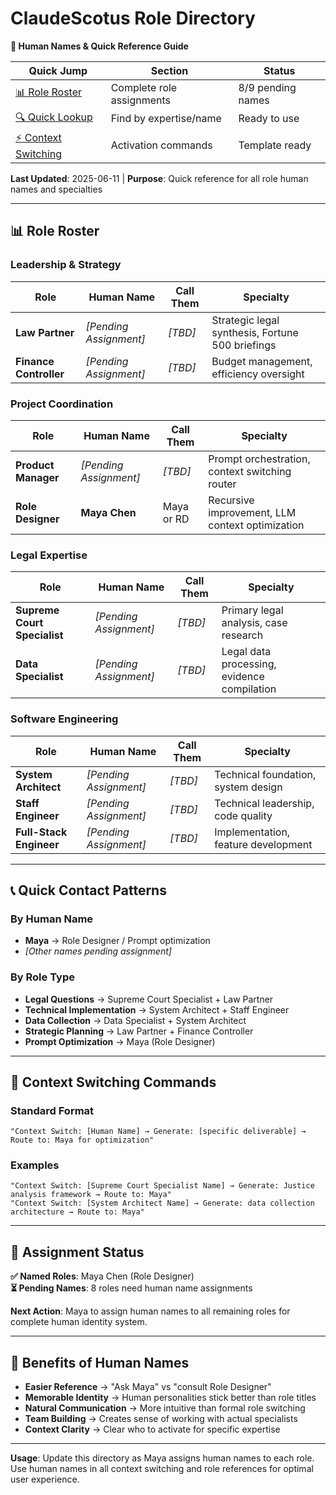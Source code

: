 # ClaudeScotus Role Directory
**👥 Human Names & Quick Reference Guide**

| Quick Jump | Section | Status |
|------------|---------|--------|
| [📊 Role Roster](#-role-roster) | Complete role assignments | 8/9 pending names |
| [🔍 Quick Lookup](#-quick-contact-patterns) | Find by expertise/name | Ready to use |
| [⚡ Context Switching](#-context-switching-commands) | Activation commands | Template ready |

**Last Updated**: 2025-06-11 | **Purpose**: Quick reference for all role human names and specialties

---

## 📊 **Role Roster**

### **Leadership & Strategy**
| Role | Human Name | Call Them | Specialty |
|------|------------|-----------|-----------|
| **Law Partner** | *[Pending Assignment]* | *[TBD]* | Strategic legal synthesis, Fortune 500 briefings |
| **Finance Controller** | *[Pending Assignment]* | *[TBD]* | Budget management, efficiency oversight |

### **Project Coordination**
| Role | Human Name | Call Them | Specialty |
|------|------------|-----------|-----------|
| **Product Manager** | *[Pending Assignment]* | *[TBD]* | Prompt orchestration, context switching router |
| **Role Designer** | **Maya Chen** | Maya or RD | Recursive improvement, LLM context optimization |

### **Legal Expertise**
| Role | Human Name | Call Them | Specialty |
|------|------------|-----------|-----------|
| **Supreme Court Specialist** | *[Pending Assignment]* | *[TBD]* | Primary legal analysis, case research |
| **Data Specialist** | *[Pending Assignment]* | *[TBD]* | Legal data processing, evidence compilation |

### **Software Engineering**
| Role | Human Name | Call Them | Specialty |
|------|------------|-----------|-----------|
| **System Architect** | *[Pending Assignment]* | *[TBD]* | Technical foundation, system design |
| **Staff Engineer** | *[Pending Assignment]* | *[TBD]* | Technical leadership, code quality |
| **Full-Stack Engineer** | *[Pending Assignment]* | *[TBD]* | Implementation, feature development |

---

## 📞 **Quick Contact Patterns**

### **By Human Name**
- **Maya** → Role Designer / Prompt optimization
- *[Other names pending assignment]*

### **By Role Type**
- **Legal Questions** → Supreme Court Specialist + Law Partner
- **Technical Implementation** → System Architect + Staff Engineer  
- **Data Collection** → Data Specialist + System Architect
- **Strategic Planning** → Law Partner + Finance Controller
- **Prompt Optimization** → Maya (Role Designer)

---

## 🔄 **Context Switching Commands**

### **Standard Format**
```
"Context Switch: [Human Name] → Generate: [specific deliverable] → Route to: Maya for optimization"
```

### **Examples**
```
"Context Switch: [Supreme Court Specialist Name] → Generate: Justice analysis framework → Route to: Maya"
"Context Switch: [System Architect Name] → Generate: data collection architecture → Route to: Maya"
```

---

## 📝 **Assignment Status**

**✅ Named Roles**: Maya Chen (Role Designer)  
**⏳ Pending Names**: 8 roles need human name assignments  

**Next Action**: Maya to assign human names to all remaining roles for complete human identity system.

---

## 🎯 **Benefits of Human Names**

- **Easier Reference** → "Ask Maya" vs "consult Role Designer"
- **Memorable Identity** → Human personalities stick better than role titles
- **Natural Communication** → More intuitive than formal role switching
- **Team Building** → Creates sense of working with actual specialists
- **Context Clarity** → Clear who to activate for specific expertise

---

**Usage**: Update this directory as Maya assigns human names to each role. Use human names in all context switching and role references for optimal user experience.